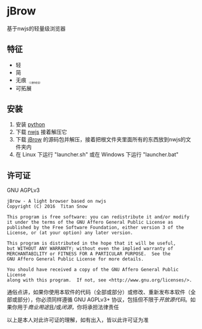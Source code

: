 # jBrow
基于nwjs的轻量级浏览器

## 特征
* 轻
* 简
* 无痕 <sub style="font-size:4pt">（只要你愿意）</sub>
* 可拓展

## 安装
1. 安装 [python](https://www.python.org/)
3. 下载 [nwjs](http://nwjs.io/) 接着解压它
4. 下载 [jBrow](https://github.com/TitanSnow/jBrow/releases) 的源码包并解压，接着把根文件夹里面所有的东西放到nwjs的文件夹内
5. 在 Linux 下运行 "launcher.sh" 或在 Windows 下运行 "launcher.bat"

## 许可证
GNU AGPLv3

    jBrow - A light browser based on nwjs
    Copyright (C) 2016  Titan Snow

    This program is free software: you can redistribute it and/or modify
    it under the terms of the GNU Affero General Public License as
    published by the Free Software Foundation, either version 3 of the
    License, or (at your option) any later version.

    This program is distributed in the hope that it will be useful,
    but WITHOUT ANY WARRANTY; without even the implied warranty of
    MERCHANTABILITY or FITNESS FOR A PARTICULAR PURPOSE.  See the
    GNU Affero General Public License for more details.

    You should have received a copy of the GNU Affero General Public License
    along with this program.  If not, see <http://www.gnu.org/licenses/>.

通俗点讲，如果你使用本软件的代码（全部或部分）或修改、重新发布本软件（全部或部分），你必须同样遵循 GNU AGPLv3+ 协议，包括但不限于*开放源代码*。如果你用于*商业用途*且/或*闭源*，你将承担法律责任

以上是本人对此许可证的理解，如有出入，皆以此许可证为准
